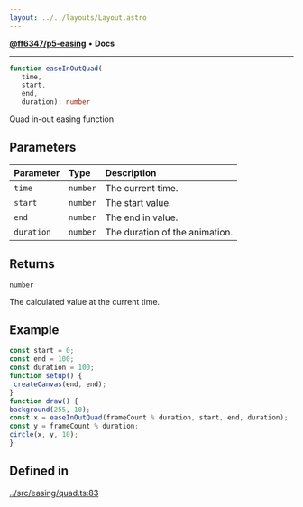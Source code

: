 ```yaml
---
layout: ../../layouts/Layout.astro
---
```


[**@ff6347/p5-easing**](README.md) • **Docs**

***

```ts
function easeInOutQuad(
   time, 
   start, 
   end, 
   duration): number
```

Quad in-out easing function

## Parameters

| Parameter | Type | Description |
| :------ | :------ | :------ |
| `time` | `number` | The current time. |
| `start` | `number` | The start value. |
| `end` | `number` | The end in value. |
| `duration` | `number` | The duration of the animation. |

## Returns

`number`

The calculated value at the current time.

## Example

```ts
const start = 0;
const end = 100;
const duration = 100;
function setup() {
 createCanvas(end, end);
}
function draw() {
background(255, 10);
const x = easeInOutQuad(frameCount % duration, start, end, duration);
const y = frameCount % duration;
circle(x, y, 10);
}
```

## Defined in

[../src/easing/quad.ts:83](https://github.com/ff6347/p5-easing/blob/7e0a9fff511aefc237e917cc4b77c9211f7bfc19/src/easing/quad.ts#L83)
